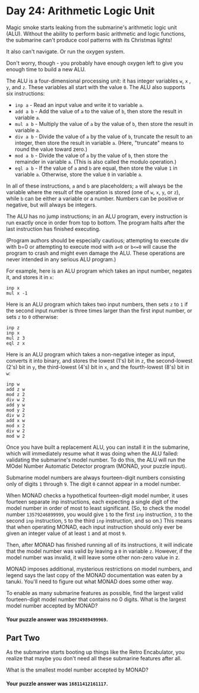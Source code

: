 # Day 24: Arithmetic Logic Unit

Magic smoke starts leaking from the submarine's arithmetic logic unit (ALU).
Without the ability to perform basic arithmetic and logic functions, the
submarine can't produce cool patterns with its Christmas lights!

It also can't navigate. Or run the oxygen system.

Don't worry, though - you probably have enough oxygen left to give you enough
time to build a new ALU.

The ALU is a four-dimensional processing unit: it has integer variables `w`, `x`
, `y`, and `z`. These variables all start with the value `0`. The ALU also
supports six instructions:

* `inp a` - Read an input value and write it to variable `a`.
* `add a b` - Add the value of `a` to the value of `b`, then store the result in
  variable `a`.
* `mul a b` - Multiply the value of `a` by the value of `b`, then store the
  result in variable `a`.
* `div a b` - Divide the value of `a` by the value of `b`, truncate the result
  to an integer, then store the result in variable `a`. (Here, "truncate" means
  to round the value toward zero.)
* `mod a b` - Divide the value of `a` by the value of `b`, then store the
  remainder in variable `a`. (This is also called the modulo operation.)
* `eql a b` - If the value of `a` and `b` are equal, then store the value `1` in
  variable `a`. Otherwise, store the value `0` in variable `a`.

In all of these instructions, `a` and `b` are placeholders; `a` will always be
the variable where the result of the operation is stored (one of `w`, `x`, `y`,
or `z`), while `b` can be either a variable or a number. Numbers can be positive
or negative, but will always be integers.

The ALU has no jump instructions; in an ALU program, every instruction is run
exactly once in order from top to bottom. The program halts after the last
instruction has finished executing.

(Program authors should be especially cautious; attempting to execute div with
b=0 or attempting to execute mod with `a<0` or `b<=0` will cause the program to
crash and might even damage the ALU. These operations are never intended in any
serious ALU program.)

For example, here is an ALU program which takes an input number, negates it, and
stores it in `x`:

```
inp x
mul x -1
```

Here is an ALU program which takes two input numbers, then sets `z` to `1` if
the second input number is three times larger than the first input number, or
sets `z` to `0` otherwise:

```
inp z
inp x
mul z 3
eql z x
```

Here is an ALU program which takes a non-negative integer as input, converts it
into binary, and stores the lowest (1's) bit in `z`, the second-lowest (2's) bit
in `y`, the third-lowest (4's) bit in `x`, and the fourth-lowest (8's) bit
in `w`:

```
inp w
add z w
mod z 2
div w 2
add y w
mod y 2
div w 2
add x w
mod x 2
div w 2
mod w 2
```

Once you have built a replacement ALU, you can install it in the submarine,
which will immediately resume what it was doing when the ALU failed: validating
the submarine's model number. To do this, the ALU will run the MOdel Number
Automatic Detector program (MONAD, your puzzle input).

Submarine model numbers are always fourteen-digit numbers consisting only of
digits `1` through `9`. The digit `0` cannot appear in a model number.

When MONAD checks a hypothetical fourteen-digit model number, it uses fourteen
separate inp instructions, each expecting a single digit of the model number in
order of most to least significant. (So, to check the model
number `13579246899999`, you would give `1` to the first `inp` instruction, `3`
to the second `inp` instruction, `5` to the third `inp` instruction, and so on.)
This means that when operating MONAD, each input instruction should only ever be
given an integer value of at least `1` and at most `9`.

Then, after MONAD has finished running all of its instructions, it will indicate
that the model number was valid by leaving a `0` in variable `z`. However, if
the model number was invalid, it will leave some other non-zero value in z.

MONAD imposes additional, mysterious restrictions on model numbers, and legend
says the last copy of the MONAD documentation was eaten by a tanuki. You'll need
to figure out what MONAD does some other way.

To enable as many submarine features as possible, find the largest valid
fourteen-digit model number that contains no 0 digits. What is the largest model
number accepted by MONAD?

#### Your puzzle answer was `39924989499969`.

## Part Two

As the submarine starts booting up things like the Retro Encabulator, you
realize that maybe you don't need all these submarine features after all.

What is the smallest model number accepted by MONAD?

#### Your puzzle answer was `16811412161117`.
